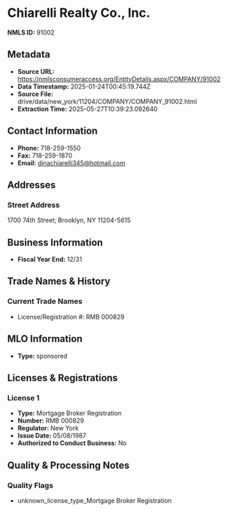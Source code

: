 # Chiarelli Realty Co., Inc.

**NMLS ID:** 91002

## Metadata
- **Source URL:** https://nmlsconsumeraccess.org/EntityDetails.aspx/COMPANY/91002
- **Data Timestamp:** 2025-01-24T00:45:19.744Z
- **Source File:** drive/data/new_york/11204/COMPANY/COMPANY_91002.html
- **Extraction Time:** 2025-05-27T10:39:23.092640

## Contact Information
- **Phone:** 718-259-1550
- **Fax:** 718-259-1870
- **Email:** dinachiarelli345@hotmail.com

## Addresses
### Street Address
1700 74th Street; Brooklyn, NY 11204-5615

## Business Information
- **Fiscal Year End:** 12/31

## Trade Names & History
### Current Trade Names
- License/Registration #: RMB 000829

## MLO Information
- **Type:** sponsored

## Licenses & Registrations

### License 1
- **Type:** Mortgage Broker Registration
- **Number:** RMB 000829
- **Regulator:** New York
- **Issue Date:** 05/08/1987
- **Authorized to Conduct Business:** No

## Quality & Processing Notes
### Quality Flags
- unknown_license_type_Mortgage Broker Registration
